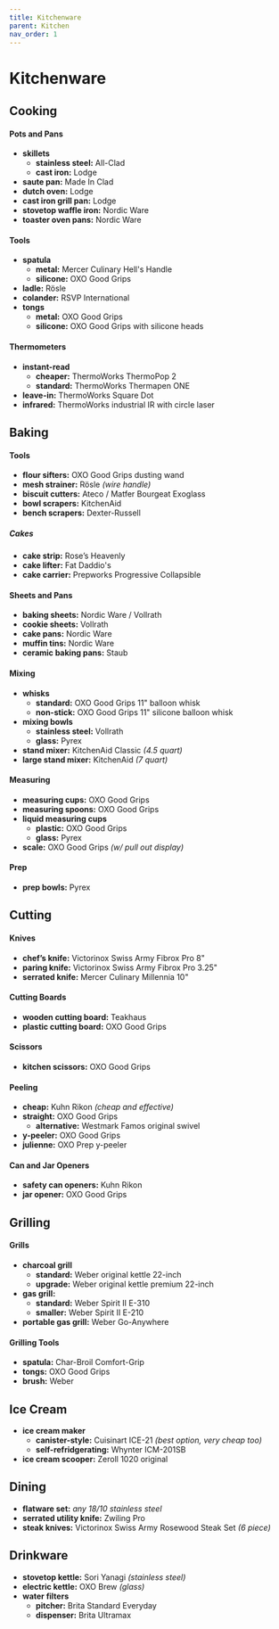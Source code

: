 ```yaml
---
title: Kitchenware
parent: Kitchen
nav_order: 1
---
```

# Kitchenware

## Cooking

#### Pots and Pans

- **skillets** 
	- **stainless steel:** All-Clad
	- **cast iron:** Lodge
- **saute pan:** Made In Clad
- **dutch oven:** Lodge 
- **cast iron grill pan:** Lodge
- **stovetop waffle iron:** Nordic Ware
- **toaster oven pans:** Nordic Ware

#### Tools

- **spatula** 
	- **metal:** Mercer Culinary Hell's Handle
	- **silicone:** OXO Good Grips
- **ladle:** Rösle
- **colander:** RSVP International
- **tongs** 
	- **metal:** OXO Good Grips
	- **silicone:** OXO Good Grips with silicone heads

#### Thermometers

- **instant-read** 
	- **cheaper:** ThermoWorks ThermoPop 2
	- **standard:** ThermoWorks Thermapen ONE
- **leave-in:** ThermoWorks Square Dot
- **infrared:** ThermoWorks industrial IR with circle laser

## Baking

#### Tools

- **flour sifters:** OXO Good Grips dusting wand
- **mesh strainer:** Rösle *(wire handle)*
- **biscuit cutters:** Ateco / Matfer Bourgeat Exoglass 
- **bowl scrapers:** KitchenAid
- **bench scrapers:** Dexter-Russell

##### Cakes

- **cake strip:** Rose’s Heavenly
- **cake lifter:** Fat Daddio's
- **cake carrier:** Prepworks Progressive Collapsible

#### Sheets and Pans

- **baking sheets:** Nordic Ware / Vollrath
- **cookie sheets:** Vollrath
- **cake pans:** Nordic Ware
- **muffin tins:** Nordic Ware
- **ceramic baking pans:** Staub

#### Mixing

- **whisks** 
	- **standard:** OXO Good Grips 11" balloon whisk
	- **non-stick:** OXO Good Grips 11" silicone balloon whisk
- **mixing bowls** 
	- **stainless steel:** Vollrath
	- **glass:** Pyrex
- **stand mixer:** KitchenAid Classic *(4.5 quart)* 
- **large stand mixer:** KitchenAid *(7 quart)*

#### Measuring

- **measuring cups:** OXO Good Grips
- **measuring spoons:** OXO Good Grips
- **liquid measuring cups** 
	- **plastic:** OXO Good Grips
	- **glass:** Pyrex
- **scale:** OXO Good Grips *(w/ pull out display)*

#### Prep

- **prep bowls:** Pyrex

## Cutting

#### Knives

- **chef’s knife:** Victorinox Swiss Army Fibrox Pro 8"
- **paring knife:** Victorinox Swiss Army Fibrox Pro 3.25"
- **serrated knife:** Mercer Culinary Millennia 10"

#### Cutting Boards

- **wooden cutting board:** Teakhaus
- **plastic cutting board:** OXO Good Grips

#### Scissors

- **kitchen scissors:** OXO Good Grips

#### Peeling

- **cheap:** Kuhn Rikon *(cheap and effective)*
- **straight:** OXO Good Grips
	- **alternative:** Westmark Famos original swivel
- **y-peeler:** OXO Good Grips
- **julienne:** OXO Prep y-peeler

#### Can and Jar Openers

- **safety can openers:** Kuhn Rikon
- **jar opener:** OXO Good Grips

## Grilling

#### Grills

- **charcoal grill** 
	- **standard:** Weber original kettle 22-inch
	- **upgrade:** Weber original kettle premium 22-inch
- **gas grill:** 
	- **standard:** Weber Spirit II E-310
	- **smaller:** Weber Spirit II E-210
- **portable gas grill:** Weber Go-Anywhere

#### Grilling Tools

- **spatula:** Char-Broil Comfort-Grip
- **tongs:** OXO Good Grips
- **brush:** Weber

## Ice Cream

- **ice cream maker** 
	- **canister-style:** Cuisinart ICE-21 *(best option, very cheap too)*
	- **self-refridgerating:** Whynter ICM-201SB
- **ice cream scooper:** Zeroll 1020 original 

## Dining

- **flatware set:** *any 18/10 stainless steel*
- **serrated utility knife:** Zwiling Pro
- **steak knives:** Victorinox Swiss Army Rosewood Steak Set *(6 piece)*

## Drinkware

- **stovetop kettle:** Sori Yanagi *(stainless steel)*
- **electric kettle:** OXO Brew *(glass)*
- **water filters**
	- **pitcher:** Brita Standard Everyday
	- **dispenser:** Brita Ultramax
